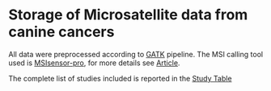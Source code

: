 Storage of Microsatellite data from canine cancers
============================
All data were preprocessed according to [GATK](https://gatk.broadinstitute.org/hc/en-us/articles/360035535912-Data-pre-processing-for-variant-discovery) pipeline.
The MSI calling tool used is [MSIsensor-pro](https://github.com/xjtu-omics/msisensor-pro), for more details see [Article](10.1016/j.gpb.2020.02.001).

The complete list of studies included is reported in the [Study Table](Studies.csv)

